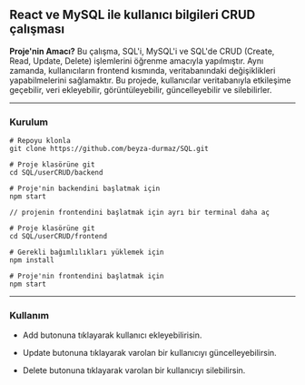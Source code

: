 ## React ve MySQL ile kullanıcı bilgileri CRUD çalışması

**Proje'nin Amacı?** 
Bu çalışma, SQL'i, MySQL'i ve SQL'de CRUD (Create, Read, Update, Delete) işlemlerini öğrenme amacıyla yapılmıştır. Aynı zamanda, kullanıcıların frontend kısmında, veritabanındaki değişiklikleri yapabilmelerini sağlamaktır. Bu projede, kullanıcılar veritabanıyla etkileşime geçebilir, veri ekleyebilir, görüntüleyebilir, güncelleyebilir ve silebilirler.

---
### Kurulum
```
# Repoyu klonla
git clone https://github.com/beyza-durmaz/SQL.git

# Proje klasörüne git
cd SQL/userCRUD/backend

# Proje'nin backendini başlatmak için
npm start

// projenin frontendini başlatmak için ayrı bir terminal daha aç

# Proje klasörüne git
cd SQL/userCRUD/frontend

# Gerekli bağımlılıkları yüklemek için
npm install

# Proje'nin frontendini başlatmak için
npm start
```
---
### Kullanım

* Add butonuna tıklayarak kullanıcı ekleyebilirisin.

* Update butonuna tıklayarak varolan bir kullanıcıyı güncelleyebilirsin.

* Delete butonuna tıklayarak varolan bir kullanıcıyı silebilirsin.
